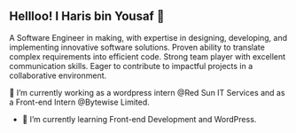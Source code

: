 ## Hellloo! I Haris bin Yousaf 👋
A Software Engineer in making, with expertise in designing, developing, and implementing innovative software solutions. Proven ability to translate complex requirements into efficient code. Strong team player with excellent communication skills. Eager to contribute to impactful projects in a collaborative environment.  

🔭 I’m currently working as a wordpress intern @Red Sun IT Services and as a Front-end Intern @Bytewise Limited.
- 🌱 I’m currently learning Front-end Development and WordPress.

<!--
**haris-yousaf/haris-yousaf** is a ✨ _special_ ✨ repository because its `README.md` (this file) appears on your GitHub profile.

Here are some ideas to get you started:

- 🔭 I’m currently working as a wordpress intern @Red Sun IT Services and as a Front-end Intern @Bytewise Limited.
- 🌱 I’m currently learning Front-end Development and WordPress.
-->
